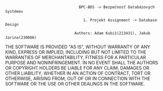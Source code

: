                                      BPC-BDS -> Bezpečnosť Databázových Systémov

                                       1. Projekt Assignment -> Database Design

                                   Authors: Adam Kubiš(213431), Jakub Jarina(230086)
                                          
                                          
THE SOFTWARE IS PROVIDED "AS IS", WITHOUT WARRANTY OF ANY KIND, EXPRESS OR IMPLIED, INCLUDING BUT NOT LIMITED TO THE WARRANTIES OF MERCHANTABILITY, FITNESS FOR A PARTICULAR PURPOSE AND NONINFRINGEMENT. IN NO EVENT SHALL THE AUTHORS OR COPYRIGHT HOLDERS BE LIABLE FOR ANY CLAIM, DAMAGES OR OTHER LIABILITY, WHETHER IN AN ACTION OF CONTRACT, TORT OR OTHERWISE, ARISING FROM, OUT OF OR IN CONNECTION WITH THE SOFTWARE OR THE USE OR OTHER DEALINGS IN THE SOFTWARE.


